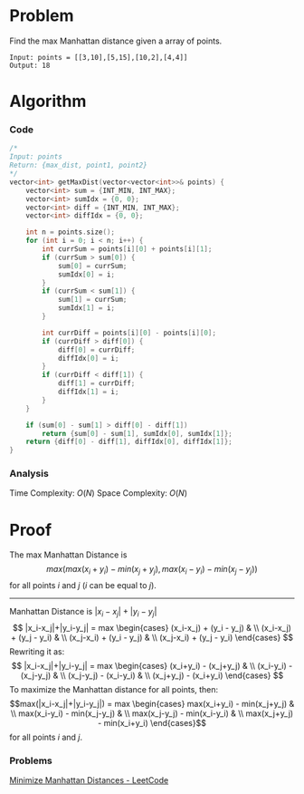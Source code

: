 # Problem
Find the max Manhattan distance given a array of points.
```
Input: points = [[3,10],[5,15],[10,2],[4,4]]
Output: 18
```

# Algorithm

### Code
```cpp
/*
Input: points
Return: {max_dist, point1, point2}
*/
vector<int> getMaxDist(vector<vector<int>>& points) {
	vector<int> sum = {INT_MIN, INT_MAX};
	vector<int> sumIdx = {0, 0};
	vector<int> diff = {INT_MIN, INT_MAX};
	vector<int> diffIdx = {0, 0};

	int n = points.size();
	for (int i = 0; i < n; i++) {
		int currSum = points[i][0] + points[i][1];
		if (currSum > sum[0]) {
			sum[0] = currSum;
			sumIdx[0] = i;
		}
		if (currSum < sum[1]) {
			sum[1] = currSum;
			sumIdx[1] = i;
		}

		int currDiff = points[i][0] - points[i][0];
		if (currDiff > diff[0]) {
			diff[0] = currDiff;
			diffIdx[0] = i;
		}
		if (currDiff < diff[1]) {
			diff[1] = currDiff;
			diffIdx[1] = i;
		}
	}

	if (sum[0] - sum[1] > diff[0] - diff[1])
		return {sum[0] - sum[1], sumIdx[0], sumIdx[1]};
	return {diff[0] - diff[1], diffIdx[0], diffIdx[1]};
}
```
### Analysis
Time Complexity: $O(N)$
Space Complexity: $O(N)$
# Proof
The max Manhattan Distance is 
$$
max(max(x_i+y_i) - min(x_j+y_j), max(x_i-y_i)-min(x_j-y_j))
$$
for all points $i$ and $j$ ($i$ can be equal to $j$).

---

Manhattan Distance is $|x_i - x_j|+|y_i-y_j|$
$$
|x_i-x_j|+|y_i-y_j| = max
\begin{cases}
(x_i-x_j) + (y_i - y_j) & \\
(x_i-x_j) + (y_j - y_i) & \\
(x_j-x_i) + (y_i - y_j) & \\
(x_j-x_i) + (y_j - y_i)
\end{cases}
$$
Rewriting it as:
$$
|x_i-x_j|+|y_i-y_j| = max
\begin{cases}
(x_i+y_i) - (x_j+y_j) & \\
(x_i-y_i) - (x_j-y_j) & \\
(x_j-y_j) - (x_i-y_i) & \\
(x_j+y_j) - (x_i+y_i)
\end{cases}
$$
To maximize the Manhattan distance for all points, then:
$$max(|x_i-x_j|+|y_i-y_j|) = max
\begin{cases}
max(x_i+y_i) - min(x_j+y_j) & \\
max(x_i-y_i) - min(x_j-y_j) & \\
max(x_j-y_j) - min(x_i-y_i) & \\
max(x_j+y_j) - min(x_i+y_i)
\end{cases}$$
for all points $i$ and $j$.

### Problems
[Minimize Manhattan Distances - LeetCode](https://leetcode.com/problems/minimize-manhattan-distances/)